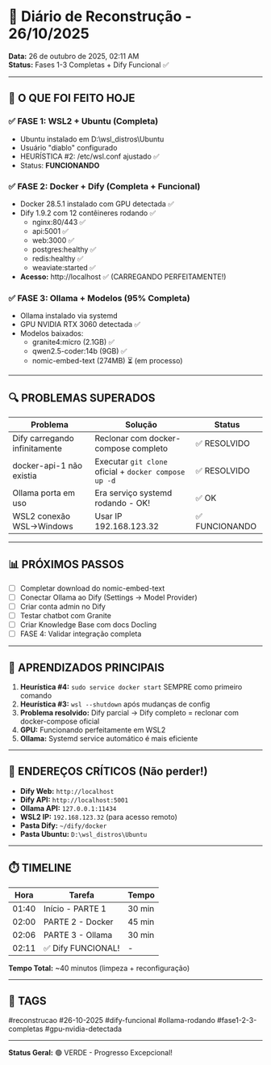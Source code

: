 # 📔 Diário de Reconstrução - 26/10/2025

**Data:** 26 de outubro de 2025, 02:11 AM  
**Status:** Fases 1-3 Completas + Dify Funcional ✅

---

## 🎯 O QUE FOI FEITO HOJE

### ✅ FASE 1: WSL2 + Ubuntu (Completa)
- Ubuntu instalado em D:\wsl_distros\Ubuntu
- Usuário "diablo" configurado
- HEURÍSTICA #2: /etc/wsl.conf ajustado ✅
- Status: **FUNCIONANDO**

### ✅ FASE 2: Docker + Dify (Completa + Funcional)
- Docker 28.5.1 instalado com GPU detectada ✅
- Dify 1.9.2 com 12 contêineres rodando ✅
  - nginx:80/443 ✅
  - api:5001 ✅
  - web:3000 ✅
  - postgres:healthy ✅
  - redis:healthy ✅
  - weaviate:started ✅
- **Acesso:** http://localhost ✅ (CARREGANDO PERFEITAMENTE!)

### ✅ FASE 3: Ollama + Modelos (95% Completa)
- Ollama instalado via systemd
- GPU NVIDIA RTX 3060 detectada ✅
- Modelos baixados:
  - granite4:micro (2.1GB) ✅
  - qwen2.5-coder:14b (9GB) ✅
  - nomic-embed-text (274MB) ⏳ (em processo)

---

## 🔍 PROBLEMAS SUPERADOS

| Problema | Solução | Status |
|----------|---------|--------|
| Dify carregando infinitamente | Reclonar com docker-compose completo | ✅ RESOLVIDO |
| docker-api-1 não existia | Executar `git clone` oficial + `docker compose up -d` | ✅ RESOLVIDO |
| Ollama porta em uso | Era serviço systemd rodando - OK! | ✅ OK |
| WSL2 conexão WSL→Windows | Usar IP 192.168.123.32 | ✅ FUNCIONANDO |

---

## 📊 PRÓXIMOS PASSOS

- [ ] Completar download do nomic-embed-text
- [ ] Conectar Ollama ao Dify (Settings → Model Provider)
- [ ] Criar conta admin no Dify
- [ ] Testar chatbot com Granite
- [ ] Criar Knowledge Base com docs Docling
- [ ] FASE 4: Validar integração completa

---

## 🧠 APRENDIZADOS PRINCIPAIS

1. **Heurística #4:** `sudo service docker start` SEMPRE como primeiro comando
2. **Heurística #3:** `wsl --shutdown` após mudanças de config
3. **Problema resolvido:** Dify parcial → Dify completo = reclonar com docker-compose oficial
4. **GPU:** Funcionando perfeitamente em WSL2
5. **Ollama:** Systemd service automático é mais eficiente

---

## 📍 ENDEREÇOS CRÍTICOS (Não perder!)

- **Dify Web:** `http://localhost`
- **Dify API:** `http://localhost:5001`
- **Ollama API:** `127.0.0.1:11434`
- **WSL2 IP:** `192.168.123.32` (para acesso remoto)
- **Pasta Dify:** `~/dify/docker`
- **Pasta Ubuntu:** `D:\wsl_distros\Ubuntu`

---

## ⏱️ TIMELINE

| Hora | Tarefa | Tempo |
|------|--------|-------|
| 01:40 | Início - PARTE 1 | 30 min |
| 02:00 | PARTE 2 - Docker | 45 min |
| 02:06 | PARTE 3 - Ollama | 30 min |
| 02:11 | ✅ Dify FUNCIONAL! | - |

**Tempo Total:** ~40 minutos (limpeza + reconfiguração)

---

## 🎯 TAGS

#reconstrucao #26-10-2025 #dify-funcional #ollama-rodando #fase1-2-3-completas #gpu-nvidia-detectada

---

**Status Geral:** 🟢 VERDE - Progresso Excepcional!
